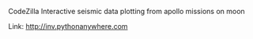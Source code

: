 CodeZilla
Interactive seismic data plotting from apollo missions on moon

Link: http://inv.pythonanywhere.com

